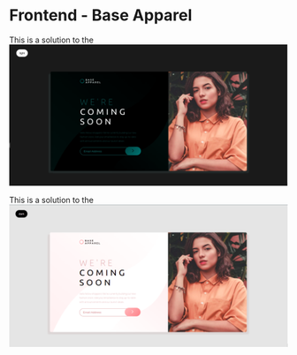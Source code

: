 # Frontend  - Base Apparel

This is a solution to the ![Base Apparel challenge ](https://github.com/sarahmhd/Front-End-challenges/blob/main/base-apparel-coming-soon-master/design/darkDesign.png)


This is a solution to the ![Base Apparel challenge ](https://github.com/sarahmhd/Front-End-challenges/blob/main/base-apparel-coming-soon-master/design/lightDesign.png)
